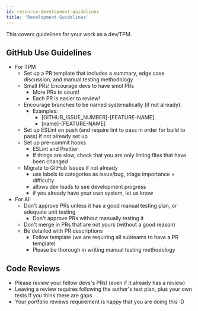 ```yaml
---
id: resource-development-guidelines
title: 'Development Guidelines'
---
```


This covers guidelines for your work as a dev/TPM.

## GitHub Use Guidelines

- For TPM
  - Set up a PR template that includes a summary, edge case discussion, and manual testing methodology
  - Small PRs! Encourage devs to have smol PRs
    - More PRs to count!
    - Each PR is easier to review!
  - Encourage branches to be named systematically (if not already).
    - Examples:
      - [GITHUB_ISSUE_NUMBER]-[FEATURE-NAME]
      - [name]-[FEATURE-NAME]
  - Set up ESLint on push (and require lint to pass in order for build to pass) if not already set up
  - Set up pre-commit hooks
    - ESLint and Prettier
    - If things are slow, check that you are only linting files that have been changed
  - Migrate to GitHub Issues if not already
    - use labels to categories as issue/bug, triage importance + difficulty
    - allows dev leads to see development progress
    - if you already have your own system, let us know
- For All
  - Don't approve PRs unless it has a good manual testing plan, or adequate unit testing
    - Don't approve PRs without manually testing it
  - Don't merge in PRs that are not yours (without a good reason)
  - Be detailed with PR descriptions
    - Follow template (we are requiring all subteams to have a PR template)
    - Please be thorough in writing manual testing methodology

## Code Reviews

- Please review your fellow devs's PRs! (even if it already has a review)
- Leaving a review requires following the author's test plan, plus your own tests if you think there are gaps
- Your portfolio reviews requirement is happy that you are doing this :D
